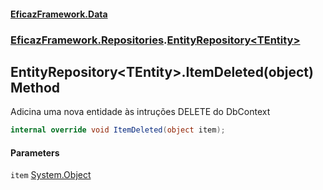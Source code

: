#### [EficazFramework.Data](EficazFrameworkData.md 'EficazFramework Data')
### [EficazFramework.Repositories](EficazFrameworkData.md#EficazFramework_Repositories 'EficazFramework.Repositories').[EntityRepository&lt;TEntity&gt;](EntityRepository_TEntity_.md 'EficazFramework.Repositories.EntityRepository&lt;TEntity&gt;')
## EntityRepository&lt;TEntity&gt;.ItemDeleted(object) Method
Adicina uma nova entidade às intruções DELETE do DbContext  
```csharp
internal override void ItemDeleted(object item);
```
#### Parameters
<a name='EficazFramework_Repositories_EntityRepository_TEntity__ItemDeleted(object)_item'></a>
`item` [System.Object](https://docs.microsoft.com/en-us/dotnet/api/System.Object 'System.Object')  
  
